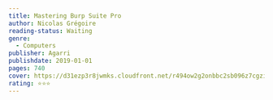 ```yaml
---
title: Mastering Burp Suite Pro
author: Nicolas Grégoire
reading-status: Waiting
genre:
  - Computers
publisher: Agarri
publishdate: 2019-01-01
pages: 740
cover: https://d31ezp3r8jwmks.cloudfront.net/r494ow2g2onbbc2sb096z7cgzizr
rating: ⭐⭐⭐
---
```

